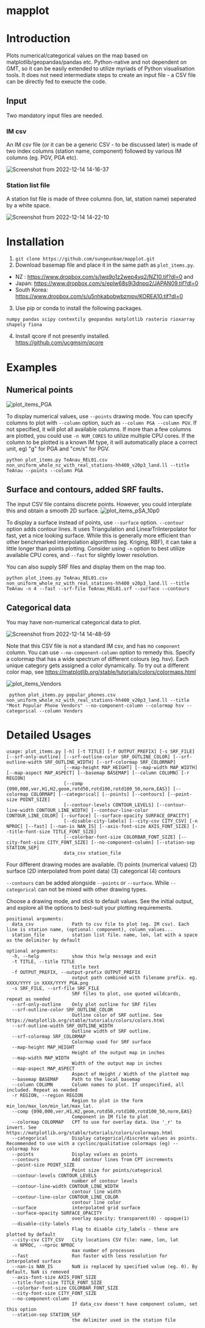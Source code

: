 # mapplot
# Introduction

Plots numerical/categorical values on the map based on matplotlib/geopandas/pandas etc. Python-native and not dependent on GMT, so it can be easily extended to utilize myriads of Python visualisation tools. It does not need intermediate steps to create an input file - a CSV file can be directly fed to exeucte the code.

## Input
Two mandatory input files are needed.

### IM csv
An IM csv file (or it can be a generic CSV - to be discussed later) is made of two index columns (station name, component) followed by various IM columns (eg. PGV, PGA etc).

 ![Screenshot from 2022-12-14 14-16-37](https://user-images.githubusercontent.com/466989/207481131-f2a2fde3-d5eb-44b2-97c9-6087efdb3113.png)

### Station list file 
A station list file is made of three columns (lon, lat, station name) seperated by a white space.

 ![Screenshot from 2022-12-14 14-22-10](https://user-images.githubusercontent.com/466989/207481959-f16cef91-1476-4a5e-bd18-96dc9ed70526.png)

# Installation
1. `git clone https://github.com/sungeunbae/mapplot.git`
2. Download basemap file and place it in the same path as `plot_items.py`.
* NZ : https://www.dropbox.com/s/lwq9o1z2wep4vq2/NZ10.tif?dl=0 and 
* Japan: https://www.dropbox.com/s/eplw68s9i3dnpq2/JAPAN09.tif?dl=0
* South Korea: https://www.dropbox.com/s/u5nhkabobwbzmpv/KOREA10.tif?dl=0

3. Use pip or conda to install the following packages.
```
numpy pandas scipy contextily geopandas matplotlib rasterio rioxarray shapely fiona
```
4. Install qcore if not presently installed. https://github.com/ucgmsim/qcore


# Examples
 
 ## Numerical points
 
  ![plot_items_PGA](https://user-images.githubusercontent.com/466989/207484539-1c96633d-f572-4e75-8d90-ec481f07587a.png)
 
 To display numerical values, use `--points` drawing mode. You can specify columns to plot with `--column` option, such as `--column PGA --column PGV`. If not specified, it will plot all available columns. If more than a few columns are plotted, you could use `-n NUM_CORES` to utilize multiple CPU cores. 
 If the column to be plotted is a known IM type, it will automatically place a correct unit, eg) "g" for PGA and "cm/s" for PGV.
 
 ```
 python plot_items.py TeAnau_REL01.csv non_uniform_whole_nz_with_real_stations-hh400_v20p3_land.ll --title TeAnau --points --column PGA
 ```
 
 
 ## Surface and contours, added SRF faults.
 
 The input CSV file contains discrete points. However, you could interplate this and obtain a smooth 2D surface.
 ![plot_items_pSA_10p0](https://user-images.githubusercontent.com/466989/207482252-3be6ea2e-66a1-4915-be7b-2debdde2f018.png)

To display a surface instead of points, use `--surface` option. `--contour` option adds contour lines. 
It uses Triangulation and LinearTriInterpolator for fast, yet a nice looking surface. While this is generally more efficient than other benchmarked interpolation algorithms (eg. Kriging, RBF), it can take a little longer than points plotting. Consider using `-n` option to best utilize available CPU cores, and `--fast` for slightly lower resolution. 

You can also supply SRF files and display them on the map too.

 ```
 python plot_items.py TeAnau_REL01.csv non_uniform_whole_nz_with_real_stations-hh400_v20p3_land.ll --title TeAnau -n 4 --fast --srf-file TeAnau_REL01.srf --surface --contours
 ```

## Categorical data

You may have non-numerical categorical data to plot. 

![Screenshot from 2022-12-14 14-48-59](https://user-images.githubusercontent.com/466989/207485134-90d07cd0-4fc7-4798-b34d-e1c99514ffc5.png)

Note that this CSV file is not a standard IM csv, and has no `component` column. You can use `--no-component-column` option to remedy this.
Specify a colormap that has a wide spectrum of different colours (eg. hsv). Each unique category gets assigned a color dynamically. 
To try out a different color map, see https://matplotlib.org/stable/tutorials/colors/colormaps.html

 ![plot_items_Vendors](https://user-images.githubusercontent.com/466989/207482322-93412ae0-46db-4bd5-994a-11223cdb598f.png)

```
 python plot_items.py popular_phones.csv non_uniform_whole_nz_with_real_stations-hh400_v20p3_land.ll --title "Most Popular Phone Vendors" --no-component-column --colormap hsv --categorical --column Vendors
```

# Detailed Usages

```
usage: plot_items.py [-h] [-t TITLE] [-f OUTPUT_PREFIX] [-s SRF_FILE] [--srf-only-outline] [--srf-outline-color SRF_OUTLINE_COLOR] [--srf-outline-width SRF_OUTLINE_WIDTH] [--srf-colormap SRF_COLORMAP]
                     [--map-height MAP_HEIGHT] [--map-width MAP_WIDTH] [--map-aspect MAP_ASPECT] [--basemap BASEMAP] [--column COLUMN] [-r REGION]
                     [--comp {090,000,ver,H1,H2,geom,rotd50,rotd100,rotd100_50,norm,EAS}] [--colormap COLORMAP] [--categorical] [--points] [--contours] [--point-size POINT_SIZE]
                     [--contour-levels CONTOUR_LEVELS] [--contour-line-width CONTOUR_LINE_WIDTH] [--contour-line-color CONTOUR_LINE_COLOR] [--surface] [--surface-opacity SURFACE_OPACITY]
                     [--disable-city-labels] [--city-csv CITY_CSV] [-n NPROC] [--fast] [--nan-is NAN_IS] [--axis-font-size AXIS_FONT_SIZE] [--title-font-size TITLE_FONT_SIZE]
                     [--colorbar-font-size COLORBAR_FONT_SIZE] [--city-font-size CITY_FONT_SIZE] [--no-component-column] [--station-sep STATION_SEP]
                     data_csv station_file
```

Four different drawing modes are available. 
(1) points (numerical values) 
(2) surface (2D interpolated from point data) 
(3) categorical 
(4) contours 

`--contours` can be added alongside `--points` or `--surface`. While `--categorical` can not be mixed with other drawing types. 

Choose a drawing mode, and stick to default values. See the initial output, and explore all the options to best-suit your plotting requirements.

```
positional arguments:
  data_csv              Path to csv file to plot (eg. IM csv). Each line is station name, (optional: component), column_values...
  station_file          station list file. name, lon, lat with a space as the delimiter by default

optional arguments:
  -h, --help            show this help message and exit
  -t TITLE, --title TITLE
                        title text
  -f OUTPUT_PREFIX, --output-prefix OUTPUT_PREFIX
                        output path combined with filename prefix. eg. XXXX/YYYY in XXXX/YYYY_PGA.png
  -s SRF_FILE, --srf-file SRF_FILE
                        SRF files to plot, use quoted wildcards, repeat as needed
  --srf-only-outline    Only plot outline for SRF files
  --srf-outline-color SRF_OUTLINE_COLOR
                        Outline color of SRF outline. See https://matplotlib.org/stable/tutorials/colors/colors.html
  --srf-outline-width SRF_OUTLINE_WIDTH
                        Outline width of SRF outline.
  --srf-colormap SRF_COLORMAP
                        Colormap used for SRF surface
  --map-height MAP_HEIGHT
                        Height of the output map in inches
  --map-width MAP_WIDTH
                        Width of the output map in inches
  --map-aspect MAP_ASPECT
                        Aspect of Height / Width of the plotted map
  --basemap BASEMAP     Path to the local basemap
  --column COLUMN       Column names to plot. If unspecified, all included. Repeat as needed
  -r REGION, --region REGION
                        Region to plot in the form min_lon/max_lon/min_lat/max_lat.
  --comp {090,000,ver,H1,H2,geom,rotd50,rotd100,rotd100_50,norm,EAS}
                        Component in IM file to plot
  --colormap COLORMAP   CPT to use for overlay data. Use '_r' to invert. See https://matplotlib.org/stable/tutorials/colors/colormaps.html
  --categorical         Display categorical/discrete values as points. Recommended to use with a cyclinc/qualitative colormaps (eg) --colormap hsv
  --points              Display values as points
  --contours            Add contour lines from CPT increments
  --point-size POINT_SIZE
                        Point size for points/categorical
  --contour-levels CONTOUR_LEVELS
                        number of contour levels
  --contour-line-width CONTOUR_LINE_WIDTH
                        contour line width
  --contour-line-color CONTOUR_LINE_COLOR
                        contour line color
  --surface             interpolated grid surface
  --surface-opacity SURFACE_OPACITY
                        overlay opacity: transparent(0) - opaque(1)
  --disable-city-labels
                        Flag to disable city_labels - these are plotted by default
  --city-csv CITY_CSV   City locations CSV file: name, lon, lat
  -n NPROC, --nproc NPROC
                        max number of processes
  --fast                Run faster with less resolution for interpolated surface
  --nan-is NAN_IS       NaN is replaced by specified value (eg. 0). By default, NaN is removed
  --axis-font-size AXIS_FONT_SIZE
  --title-font-size TITLE_FONT_SIZE
  --colorbar-font-size COLORBAR_FONT_SIZE
  --city-font-size CITY_FONT_SIZE
  --no-component-column
                        If data_csv doesn't have component column, set this option
  --station-sep STATION_SEP
                        the delimiter used in the station file
```
 
